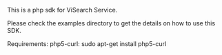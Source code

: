 This is a php sdk for ViSearch Service.

Please check the examples directory to get the details on how to use this SDK.


Requirements:
php5-curl:
sudo apt-get install php5-curl